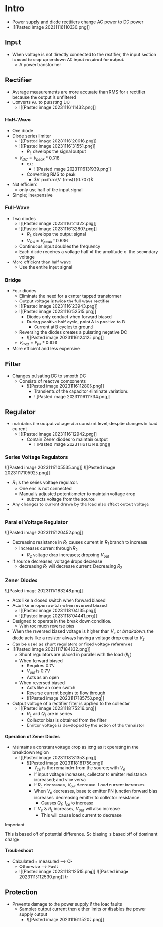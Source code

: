 # Intro

- Power supply and diode rectifiers change AC power to DC power
- ![[Pasted image 20231116110330.png]] 

## Input 

- When voltage is not directly connected to the rectifier, the input section is used to step up or down AC input required for output.
	- A power transformer

## Rectifier
- Average measurements are more accurate than RMS for a rectifier because the output is unfiltered
- Converts AC to pulsating DC
	- ![[Pasted image 20231116111432.png]] 

### Half-Wave

- One diode
- Diode series limiter
	- ![[Pasted image 20231116120616.png]] 
	- ![[Pasted image 20231116131551.png]] 
		- $R_L$ develops the signal output
	- $V_{DC}=V_{peak}*0.318$ 
		- ex:
			- ![[Pasted image 20231116131939.png]] 
		- Converting RMS to peak
			- $V_p=\frac{V_{rms}}{0.707}$  
- Not efficient
	- only use half of the input signal
- Simple; inexpensive

### Full-Wave

- Two diodes
	- ![[Pasted image 20231116121322.png]]
	- ![[Pasted image 20231116132807.png]] 
		- $R_L$ develops the output signal
		- $V_{DC}=V_{peak}*0.636$ 
	- Continuous input doubles the frequency
	- Each diode receives a voltage half of the amplitude of the secondary voltage
- More efficient than half wave
	- Use the entire input signal

### Bridge 

- Four diodes		
	- Eliminate the need for a center tapped transformer
	- Output voltage is twice the full wave rectifier
	- ![[Pasted image 20231116123943.png]]  
	- ![[Pasted image 20231116152515.png]] 
		- Diodes only conduct when forward biased
		- During positive half cycle, point A is positive to B
			- Current at B cycles to ground
	- Reversing the diodes creates a pulsating negative DC
		- ![[Pasted image 20231116124125.png]] 
	- $V_{avg}=V_{pk}*0.636$ 
- More efficient and less expensive 

## Filter

- Changes pulsating DC to smooth DC
	- Consists of reactive components
		- ![[Pasted image 20231116112806.png]] 
			- Transients of the capacitor eliminate variations
			- ![[Pasted image 20231116111734.png]]
## Regulator

- maintains the output voltage at a constant level; despite changes in load current
	- ![[Pasted image 20231116112942.png]] 
		- Contain Zener diodes to maintain output
			- ![[Pasted image 20231116113148.png]] 
### Series Voltage Regulators

![[Pasted image 20231117105535.png]] 
![[Pasted image 20231117105925.png]] 
- $R_1$ is the series voltage regulator.
	- One end is not connected 
	- Manually adjusted potentiometer to maintain voltage drop
		- subtracts voltage from the source
- Any changes to current drawn by the load also affect output voltage
- 


### Parallel Voltage Regulator

![[Pasted image 20231117120452.png]] 

- Decreasing resistance in $R_1$ causes current in $R_1$ branch to increase
	- Increases current through $R_2$ 
		- $R_2$ voltage drop increases; dropping $V_{out}$ 
- If source decreases; voltage drops decrease
	- decreasing $R_1$ will decrease current; Decreasing $R_2$ 

### Zener Diodes

![[Pasted image 20231117183248.png]] 
- Acts like a closed switch when forward biased
- Acts like an open switch when reversed biased
	- ![[Pasted image 20231118104135.png]] 
	- ![[Pasted image 20231118104441.png]] 
- Designed to operate in the break down condition. 
	- With too much reverse bias
- When the reversed biased voltage is higher than $V_z$ or *breakdown*, the diode acts like a resistor always having a voltage drop equal to $V_z$ 
- Can be used as shunt regulators or fixed voltage references
- ![[Pasted image 20231117184832.png]] 
	- Shunt regulators are placed in parallel with the load ($R_L$)
	- When forward biased
		- Requires 0.7V
		- $V_{out}$ is 0.7V
		- Acts as an open
	- When reversed biased
		- Acts like an open switch
		- Reverse current begins to flow through
		- ![[Pasted image 20231117185753.png]] 
- Output voltage of a rectifier filter is applied to the collector
	- ![[Pasted image 20231118175216.png]] 
		- $R_L$ and $Q_1$ are in series
		- Collector bias is obtained from the filter
		- Emitter voltage is developed by the action of the transistor
#### Operation of Zener Diodes
- Maintains a constant voltage drop as long as it operating in the breakdown region
	- ![[Pasted image 20231118181353.png]] 
		- ![[Pasted image 20231118181756.png]] 
			- $V_{ce}$ is the remainder from the source; with $V_e$ 
			- If input voltage increases, collector to emitter resistance increased; and vice versa
			- If $R_L$ decreases, $V_{out}$ decrease. Load current increases
			- When $V_e$ decreases, base to emitter PN junction forward bias increases, decreasing emitter to collector resistance. 
				- Causes $Q_1$; $I_{ce}$ to increase
			- If $V_e$ & $R_L$ increases, $V_{out}$ will also increase
				- This will cause load current to decrease
>[!Important]
>This is based off of potential difference. So biasing is based off of dominant charge



#### Troubleshoot
- Calculated = measured --> Ok
	- Otherwise --> Fault
	- ![[Pasted image 20231118112515.png]] ![[Pasted image 20231118112530.png]] tr

## Protection

- Prevents damage to the power supply if the load faults
	- Samples output current then either limits or disables the power supply output
		- ![[Pasted image 20231116115202.png]] 
